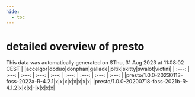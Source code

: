 ```yaml
---
hide:
  - toc
---
```


detailed overview of presto
===========================


This data was automatically generated on $Thu, 31 Aug 2023 at 11:08:02 CEST
| |accelgor|doduo|donphan|gallade|joltik|skitty|swalot|victini|
| :---: | :---: | :---: | :---: | :---: | :---: | :---: | :---: | :---: |
|presto/1.0.0-20230113-foss-2022a-R-4.2.1|x|x|x|x|x|x|x|x|
|presto/1.0.0-20200718-foss-2021b-R-4.1.2|x|x|x|-|x|x|x|x|

